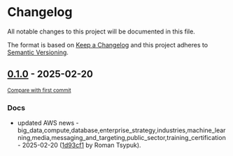 # Changelog

All notable changes to this project will be documented in this file.

The format is based on [Keep a Changelog](http://keepachangelog.com/en/1.0.0/)
and this project adheres to [Semantic Versioning](http://semver.org/spec/v2.0.0.html).

<!-- insertion marker -->
## [0.1.0](https://github.com/tsypuk/aws-news/releases/tag/ver-2025-02-200.1.0) - 2025-02-20

<small>[Compare with first commit](https://github.com/tsypuk/aws-news/compare/1790bab3ea174d8e8ba25e57d6a37ccddc7e3a99...ver-2025-02-20)</small>

### Docs

- updated AWS news - big_data,compute,database,enterprise_strategy,industries,machine_learning,media,messaging_and_targeting,public_sector,training_certification - 2025-02-20 ([1d93cf1](https://github.com/tsypuk/aws-news/commit/1d93cf105d951cfd5717513133c6afb994f9067e) by Roman Tsypuk).

